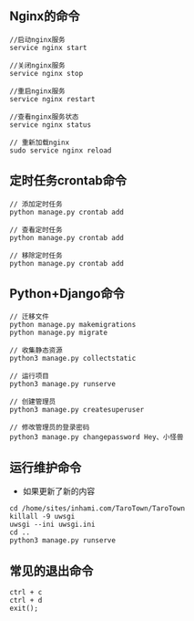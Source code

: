 ## Nginx的命令

```
//启动nginx服务
service nginx start

//关闭nginx服务
service nginx stop

//重启nginx服务
service nginx restart     

//查看nginx服务状态
service nginx status

// 重新加载nginx
sudo service nginx reload 
```

## 定时任务crontab命令

```
// 添加定时任务
python manage.py crontab add

// 查看定时任务
python manage.py crontab add

// 移除定时任务
python manage.py crontab add
```

## Python+Django命令

```
// 迁移文件
python manage.py makemigrations
python manage.py migrate

// 收集静态资源
python3 manage.py collectstatic

// 运行项目
python3 manage.py runserve

// 创建管理员
python3 manage.py createsuperuser

// 修改管理员的登录密码
python3 manage.py changepassword Hey、小怪兽
```

## 运行维护命令

+ 如果更新了新的内容

```
cd /home/sites/inhami.com/TaroTown/TaroTown
killall -9 uwsgi
uwsgi --ini uwsgi.ini
cd ..
python3 manage.py runserve
```

## 常见的退出命令

```
ctrl + c
ctrl + d
exit();
```